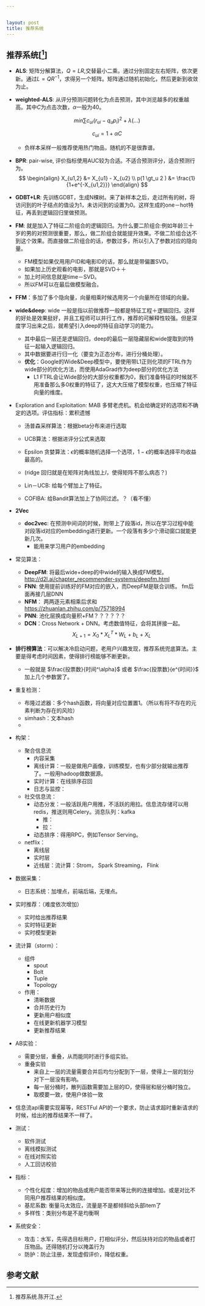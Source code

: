 ```yaml
---


layout: post
title: 推荐系统
---
```


## 推荐系统[[^1]]
* **ALS**: 矩阵分解算法，$Q=LR$,交替最小二乘。通过分别固定左右矩阵，依次更新。通过$L=QR^{-1}$，求得另一个矩阵。矩阵通过随机初始化，然后更新到收敛为止。

* **weighted-ALS**: 从评分预测问题转化为点击预测，其中浏览越多的权重越高。其中$C$为点击次数，$\alpha$一般为40。
  
  $$
  \begin{equation}
  min \sum c_{ui}(r_{ui}-q_u p_i)^2 + \lambda(...)
  \end{equation}
  $$

  $$
  \begin{equation}
  c_{ui} = 1+ \alpha C
  \end{equation}
  $$
  * 负样本采样一般推荐使用热门物品，随机的不是很靠谱。

* **BPR**: pair-wise, 评价指标使用AUC较为合适。不适合预测评分，适合预测行为。
  $$
	\begin{align}
    X_{u1,2} &= X_{u1} - X_{u2} \\
    p(1 \gt_u 2 ) &= \frac{1}{1+e^{-X_{u1,2}}}
  \end{align}
  $$

* **GDBT+LR**: 先训练GDBT，生成N棵树。来了新样本之后，走过所有的树，将访问到的叶子结点的值设为1，未访问到的设置为0。这样生成的one－hot特征，再丢到逻辑回归里做预测。
* **FM**: 就是加入了特征二阶组合的逻辑回归。为什么要二阶组合:例如年龄三十岁的男的对预测很重要，那么，做二阶组合就能提升效果。不做二阶组合达不到这个效果。而直接做二阶组合的话，参数过多，所以引入了参数对应的隐向量。
    * FM模型如果仅用用户ID和电影ID的话，那么就是带偏置SVD。
    * 如果加上历史观看的电影，那就是SVD＋＋
    * 加上时间信息就是time－SVD。
    * 所以FM可以在最后做模型融合。

* **FFM**：多加了多个隐向量，向量相乘时候选用另一个向量所在领域的向量。

* **wide&deep**: wide 一般是指以前做推荐一般都是特征工程＋逻辑回归。这样的好处是效果挺好，并且工程师可以并行工作，推荐的可解释性较强。但是深度学习出来之后，就希望引入deep的特征自动学习的能力。
  * 其中最后一层还是逻辑回归，deep的最后一层隐藏层和wide提取到的特征一起输入逻辑回归。
  * 其中数据要进行归一化（要变为正态分布，进行分桶处理）。
  * **优化**：Google的Wide&Deep模型中，要使用带L1正则化项的FTRL作为wide部分的优化方法，而使用AdaGrad作为deep部分的优化方法
    * L1 FTRL会让Wide部分的大部分权重都为0，我们准备特征的时候就不用准备那么多0权重的特征了，这大大压缩了模型权重，也压缩了特征向量的维度。

* Exploration and Exploitation: MAB 多臂老虎机。机会给确定好的选项和不确定的选项。评估指标：累积遗憾
  * 汤普森采样算法：根据beta分布来进行选取
  * UCB算法：根据进评分公式来选取
  * Epsilon 贪婪算法：$\epsilon$的概率随机选择一个选项，$1-\epsilon$的概率选择平均收益最高的。

  * (ridge 回归就是在矩阵对角线加上$I$，使得矩阵不那么病态？)
  * Lin－UCB: 给每个臂加上了特征。
  * COFIBA: 给Bandit算法加上了协同过滤。？（看不懂）

* **2Vec**
  * **doc2vec**: 在预测中间词的时候，附带上了段落id，所以在学习过程中能对段落id对应的embedding进行更新。一个段落有多少个滑动窗口就能更新几次。 
    * 能用来学习用户的embedding

* 常见算法：
  * **DeepFM**: 将最后wide+deep的中wide的输入换成FM模型。http://d2l.ai/chapter_recommender-systems/deepfm.html
  * **FNN**: 使用提前训练好的FM对应的嵌入，而DeepFM是联合训练。 fm后面再接几层DNN
  * **NFM**： 两两逐元素相乘后求和 https://zhuanlan.zhihu.com/p/75718994
  * **PNN**: 池化层换成向量积+FM？？？？？？
  * **DCN**：Cross Network + DNN。考虑数值特征，会将其拼接一起。
    $$
    X_{L+1} = X_0 * X_L^T * W_L + b_L + X_L
    $$ 

* **排行榜算法**：可以解决冷启动问题，老用户兴趣发现，推荐系统兜底算法。主要是得考虑时间因素，使得排行榜能够不断更新。
  * 一般就是 $\frac{投票数}{时间^\alpha}$ 或者 $\frac{投票数}{e^{时间}}$ 加上几个参数罢了。

* 重复检测：
  * 布隆过滤器：多个hash函数，将向量对应位置置1。（所以有将不存在的元素判断为存在的风险）
  * simhash：文本hash
  * 


* 构架：
  * 聚合信息流
    * 内容采集
    * 离线计算：一般是做用户画像，训练模型，也有少部分就输出推荐了。一般用hadoop做数据源。
    * 实时计算：在线排序召回 
    * 日志与监控：
  * 社交信息流：
    * 动态分发：一般活跃用户用推，不活跃的用拉。信息流存储可以用redis，推送则用Celery。消息队列：kafka
      * 推：
      * 拉：
    * 动态排序：得用RPC，例如Tensor Serving。
  * netflix：
    * 离线层
    * 实时层
    * 近线层：流计算：Strom， Spark Streaming， Flink

* 数据采集：
  * 日志系统：加埋点，前端后端，无埋点。

* 实时推荐：（难度依次增加）
  * 实时给出推荐结果
  * 实时特征更新
  * 实时模型更新 

* 流计算（storm）：
  * 组件
    * spout
    * Bolt
    * Tuple
    * Topology
  * 作用：
    * 清晰数据
    * 合并历史行为
    * 更新用户相似度
    * 在线更新机器学习模型
    * 更新推荐结果

* AB实验：
  * 需要分层，重叠，从而能同时进行多组实验。
  * 重叠实验
    * 来自上一层的流量需要合并后均匀分配到下一层，使得上一层的划分对下一层没有影响。
    * 每一层分桶时，散列函数需要加上层的ID，使得层和层分桶时独立。
    * 取模要一致，使用户体验一致

* 信息流api需要实现幂等，RESTFul API的一个要求，防止请求超时重新请求的时候，给出的推荐结果不一样了。

* 测试：
  * 软件测试
  * 离线模拟测试
  * 在线对照实验
  * 人工回访校验

* 指标：
  * 个性化程度：增加的物品或用户能否带来等比例的连接增加。或是对比不同用户推荐结果的相似度。
  * 基尼系数: 衡量马太效应，流量是不是都倾斜给头部item了
  * 多样性：类别分布是不是均衡啊

* 系统安全：
  * 攻击：水军，先得选目标用户，打相似评分，然后扶持对应的物品或者打压物品。还得随机打分以掩盖行为
  * 防护：防止注册，发现虚假评价，降低权重。

## 参考文献

[^1]: 推荐系统.陈开江.

